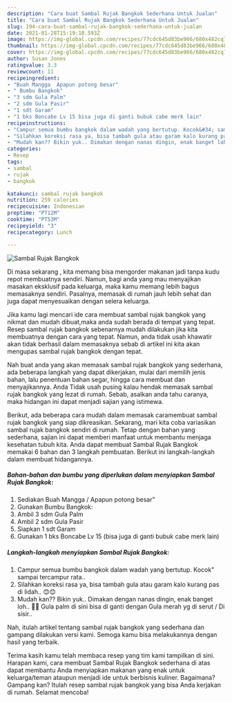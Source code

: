 ```yaml
---
description: "Cara buat Sambal Rujak Bangkok Sederhana Untuk Jualan"
title: "Cara buat Sambal Rujak Bangkok Sederhana Untuk Jualan"
slug: 194-cara-buat-sambal-rujak-bangkok-sederhana-untuk-jualan
date: 2021-01-28T15:19:10.593Z
image: https://img-global.cpcdn.com/recipes/77cdc645d83be966/680x482cq70/sambal-rujak-bangkok-foto-resep-utama.jpg
thumbnail: https://img-global.cpcdn.com/recipes/77cdc645d83be966/680x482cq70/sambal-rujak-bangkok-foto-resep-utama.jpg
cover: https://img-global.cpcdn.com/recipes/77cdc645d83be966/680x482cq70/sambal-rujak-bangkok-foto-resep-utama.jpg
author: Susan Jones
ratingvalue: 3.3
reviewcount: 11
recipeingredient:
- "Buah Mangga  Apapun potong besar"
- " Bumbu Bangkok"
- "3 sdm Gula Palm"
- "2 sdm Gula Pasir"
- "1 sdt Garam"
- "1 bks Boncabe Lv 15 bisa juga di ganti bubuk cabe merk lain"
recipeinstructions:
- "Campur semua bumbu bangkok dalam wadah yang bertutup. Kocok&#34; sampai tercampur rata.."
- "Silahkan koreksi rasa ya, bisa tambah gula atau garam kalo kurang pas di lidah.. 😊😊"
- "Mudah kan?? Bikin yuk.. Dimakan dengan nanas dingin, enak banget loh.. 🤤🤤 Gula palm di sini bisa di ganti dengan Gula merah yg di serut / Di sisir.."
categories:
- Resep
tags:
- sambal
- rujak
- bangkok

katakunci: sambal rujak bangkok 
nutrition: 259 calories
recipecuisine: Indonesian
preptime: "PT12M"
cooktime: "PT53M"
recipeyield: "3"
recipecategory: Lunch

---
```



![Sambal Rujak Bangkok](https://img-global.cpcdn.com/recipes/77cdc645d83be966/680x482cq70/sambal-rujak-bangkok-foto-resep-utama.jpg)

Di masa  sekarang , kita memang bisa mengorder makanan jadi tanpa kudu repot membuatnya sendiri. Namun, bagi anda yang mau menyajikan masakan eksklusif pada keluarga, maka kamu memang lebih bagus memasaknya sendiri. Pasalnya, memasak di rumah jauh lebih sehat dan juga dapat menyesuaikan dengan selera keluarga.

Jika kamu lagi mencari ide cara membuat sambal rujak bangkok yang nikmat dan mudah dibuat,maka anda sudah berada di tempat yang tepat. Resep sambal rujak bangkok  sebenarnya mudah dilakukan jika kita membuatnya dengan cara yang tepat. Namun, anda tidak usah khawatir akan tidak berhasil dalam memasaknya 
sebab di artikel ini kita akan mengupas sambal rujak bangkok dengan tepat.  



Nah buat anda yang akan memasak sambal rujak bangkok yang sederhana, ada beberapa langkah yang dapat dikerjakan, mulai dari memilih jenis bahan, lalu penentuan bahan segar, hingga cara membuat dan menyajikannya. Anda Tidak usah pusing kalau hendak memasak sambal rujak bangkok yang lezat di rumah. Sebab, asalkan anda  tahu caranya, maka hidangan ini dapat menjadi sajian yang istimewa.

Berikut, ada beberapa cara mudah dalam memasak caramembuat sambal rujak bangkok yang siap dikreasikan. Sekarang, mari kita coba variasikan sambal rujak bangkok sendiri di rumah. Tetap dengan bahan yang sederhana, sajian ini dapat memberi manfaat untuk membantu menjaga kesehatan tubuh kita. Anda dapat membuat Sambal Rujak Bangkok memakai 6 bahan dan 3 langkah pembuatan. Berikut ini langkah-langkah dalam membuat hidangannya.

<!--inarticleads1-->

##### Bahan-bahan dan bumbu yang diperlukan dalam menyiapkan Sambal Rujak Bangkok:

1. Sediakan Buah Mangga / Apapun potong besar&#34;
1. Gunakan  Bumbu Bangkok:
1. Ambil 3 sdm Gula Palm
1. Ambil 2 sdm Gula Pasir
1. Siapkan 1 sdt Garam
1. Gunakan 1 bks Boncabe Lv 15 (bisa juga di ganti bubuk cabe merk lain)




<!--inarticleads2-->

##### Langkah-langkah menyiapkan Sambal Rujak Bangkok:

1. Campur semua bumbu bangkok dalam wadah yang bertutup. Kocok&#34; sampai tercampur rata..
1. Silahkan koreksi rasa ya, bisa tambah gula atau garam kalo kurang pas di lidah.. 😊😊
1. Mudah kan?? Bikin yuk.. Dimakan dengan nanas dingin, enak banget loh.. 🤤🤤 Gula palm di sini bisa di ganti dengan Gula merah yg di serut / Di sisir..




Nah, itulah artikel tentang  sambal rujak bangkok  yang sederhana dan gampang dilakukan versi kami. Semoga kamu bisa melakukannya dengan hasil yang terbaik. 

Terima kasih kamu telah membaca resep yang tim kami tampilkan di sini. Harapan kami, cara membuat  Sambal Rujak Bangkok sederhana di atas dapat membantu Anda menyiapkan makanan yang enak untuk keluarga/teman ataupun menjadi ide untuk berbisnis kuliner. Bagaimana? Gampang kan? Itulah resep sambal rujak bangkok yang bisa Anda kerjakan di rumah. Selamat mencoba!

